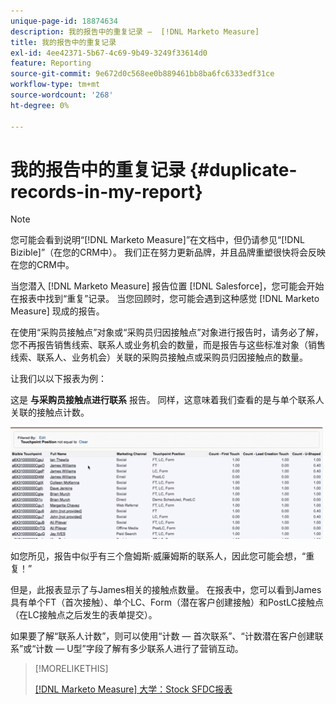 ```yaml
---
unique-page-id: 18874634
description: 我的报告中的重复记录 —  [!DNL Marketo Measure]
title: 我的报告中的重复记录
exl-id: 4ee42371-5b67-4c69-9b49-3249f33614d0
feature: Reporting
source-git-commit: 9e672d0c568ee0b889461bb8ba6fc6333edf31ce
workflow-type: tm+mt
source-wordcount: '268'
ht-degree: 0%

---
```


# 我的报告中的重复记录 {#duplicate-records-in-my-report}

>[!NOTE]
>
>您可能会看到说明“[!DNL Marketo Measure]”在文档中，但仍请参见“[!DNL Bizible]”（在您的CRM中）。 我们正在努力更新品牌，并且品牌重塑很快将会反映在您的CRM中。

当您潜入 [!DNL Marketo Measure] 报告位置 [!DNL Salesforce]，您可能会开始在报表中找到“重复”记录。 当您回顾时，您可能会遇到这种感觉 [!DNL Marketo Measure] 现成的报告。

在使用“采购员接触点”对象或“采购员归因接触点”对象进行报告时，请务必了解，您不再报告销售线索、联系人或业务机会的数量，而是报告与这些标准对象（销售线索、联系人、业务机会）关联的采购员接触点或采购员归因接触点的数量。

让我们以以下报表为例：

这是 **与采购员接触点进行联系** 报告。 同样，这意味着我们查看的是与单个联系人关联的接触点计数。

![](assets/1.gif)

如您所见，报告中似乎有三个詹姆斯·威廉姆斯的联系人，因此您可能会想，“重复！”

但是，此报表显示了与James相关的接触点数量。 在报表中，您可以看到James具有单个FT（首次接触）、单个LC、Form（潜在客户创建接触）和PostLC接触点（在LC接触点之后发生的表单提交）。

如果要了解“联系人计数”，则可以使用“计数 — 首次联系”、“计数潜在客户创建联系”或“计数 — U型”字段了解有多少联系人进行了营销互动。

>[!MORELIKETHIS]
>
>[[!DNL Marketo Measure] 大学：Stock SFDC报表](https://universityonline.marketo.com/courses/bizible-fundamentals-bizible-102/#/page/5c5cb68dfb384d0c9fb96cc4)
